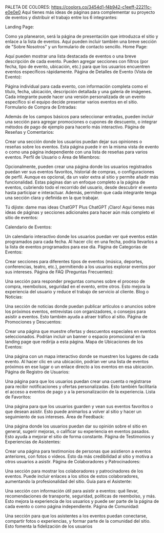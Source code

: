 PALETA DE COLORES:
https://coolors.co/3454d1-f4b942-c1eeff-22211c-e0e0e0
Aquí tienes más ideas de páginas para complementar su proyecto de eventos y distribuir el trabajo entre los 6 integrantes:

Landing Page:

Como ya planearon, será la página de presentación que introduzca el sitio y enlace a la lista de eventos. Aquí pueden incluir también una breve sección de "Sobre Nosotros" y un formulario de contacto sencillo.
Home Page:

Aquí pueden mostrar una lista destacada de eventos o una breve descripción de cada evento. Pueden agregar secciones con filtros (por fecha, tipo de evento, ubicación, etc.) para que los usuarios encuentren eventos específicos rápidamente.
Página de Detalles de Evento (Vista de Evento):

Página individual para cada evento, con información completa como el título, fecha, ubicación, descripción detallada y una galería de imágenes.
Cada integrante puede hacer una versión personalizada de un evento específico si el equipo decide presentar varios eventos en el sitio.
Formulario de Compra de Entradas:

Además de los campos básicos para seleccionar entradas, pueden incluir una sección para agregar promociones o cupones de descuento, o integrar métodos de pago de ejemplo para hacerlo más interactivo.
Página de Reseñas y Comentarios:

Crear una sección donde los usuarios puedan dejar sus opiniones o reseñas sobre los eventos. Esta página puede ir en la misma vista de evento o como una página independiente con una lista de reseñas para varios eventos.
Perfil de Usuario o Área de Miembros:

Opcionalmente, pueden crear una página donde los usuarios registrados puedan ver sus eventos favoritos, historial de compras, o configuraciones de perfil. Aunque es opcional, da un valor extra al sitio y permite añadir más funcionalidad.
Estas páginas dan un enfoque completo a la página de eventos, cubriendo todo el recorrido del usuario, desde descubrir el evento hasta participar e interactuar. Además, permiten que cada integrante tenga una sección clara y definida en la que trabajar.






Tú dijiste:
dame mas ideas
ChatGPT Plus
ChatGPT
¡Claro! Aquí tienes más ideas de páginas y secciones adicionales para hacer aún más completo el sitio de eventos:

Calendario de Eventos:

Un calendario interactivo donde los usuarios puedan ver qué eventos están programados para cada fecha. Al hacer clic en una fecha, podría llevarlos a la lista de eventos programados para ese día.
Página de Categorías de Eventos:

Crear secciones para diferentes tipos de eventos (música, deportes, conferencias, teatro, etc.), permitiendo a los usuarios explorar eventos por sus intereses.
Página de FAQ (Preguntas Frecuentes):

Una sección para responder preguntas comunes sobre el proceso de compra, reembolsos, seguridad en el evento, entre otros. Esto mejora la experiencia del usuario y reduce el trabajo de servicio al cliente.
Blog o Noticias:

Una sección de noticias donde puedan publicar artículos o anuncios sobre los próximos eventos, entrevistas con organizadores, o consejos para asistir a eventos. Esto también ayuda a atraer tráfico al sitio.
Página de Promociones y Descuentos:

Crear una página que muestre ofertas y descuentos especiales en eventos seleccionados. Podrían incluir un banner o espacio promocional en la landing page que redirija a esta página.
Mapa de Ubicaciones de los Eventos:

Una página con un mapa interactivo donde se muestren los lugares de cada evento. Al hacer clic en una ubicación, podrían ver una lista de eventos próximos en ese lugar o un enlace directo a los eventos en esa ubicación.
Página de Registro de Usuarios:

Una página para que los usuarios puedan crear una cuenta o registrarse para recibir notificaciones y ofertas personalizadas. Esto también facilitaría el acceso a eventos de pago y a la personalización de la experiencia.
Lista de Favoritos:

Una página para que los usuarios guarden y vean sus eventos favoritos o que desean asistir. Esto puede animarlos a volver al sitio y hacer un seguimiento de sus intereses.
Área de Feedback:

Una página donde los usuarios puedan dar su opinión sobre el sitio en general, sugerir mejoras, o calificar su experiencia en eventos pasados. Esto ayuda a mejorar el sitio de forma constante.
Página de Testimonios y Experiencias de Asistentes:

Crear una página para testimonios de personas que asistieron a eventos anteriores, con fotos o videos. Esto da más credibilidad al sitio y motiva a otros usuarios a asistir.
Página de Colaboradores y Patrocinadores:

Una sección para mostrar los colaboradores y patrocinadores de los eventos. Puede incluir enlaces a los sitios de estos colaboradores, aumentando la profesionalidad del sitio.
Guía para el Asistente:

Una sección con información útil para asistir a eventos: qué llevar, recomendaciones de transporte, seguridad, políticas de reembolso, y más. Esto mejora la experiencia de los usuarios y puede ser parte de la página de cada evento o como página independiente.
Página de Comunidad:

Una sección para que los asistentes a los eventos puedan conectarse, compartir fotos o experiencias, y formar parte de la comunidad del sitio. Esto fomenta la fidelización de los usuarios
